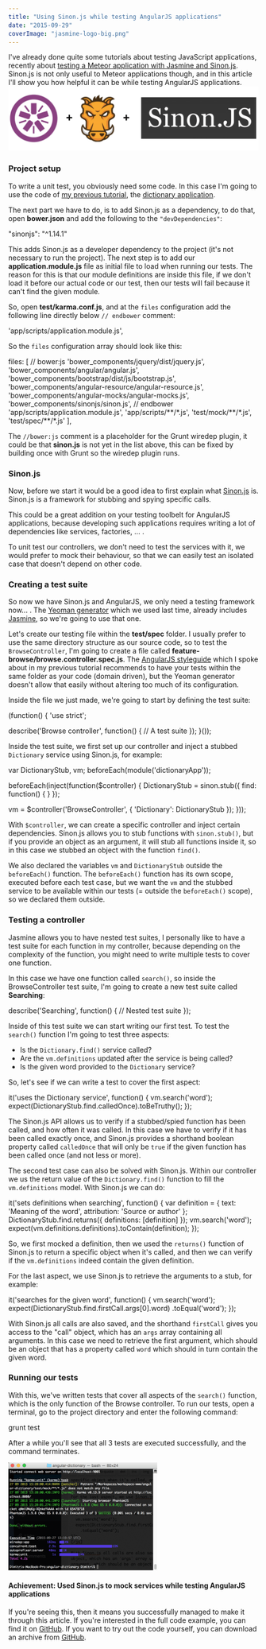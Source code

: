 ```yaml
---
title: "Using Sinon.js while testing AngularJS applications"
date: "2015-09-29"
coverImage: "jasmine-logo-big.png"
---
```


I've already done quite some tutorials about testing JavaScript applications, recently about [testing a Meteor application with Jasmine and Sinon.js](http://wordpress.g00glen00b.be/unit-testing-meteor-applications-with-velocity-jasmine-and-sinon-js/). Sinon.js is not only useful to Meteor applications though, and in this article I'll show you how helpful it can be while testing AngularJS applications. [![grunt-jasmine-sinon](images/grunt-jasmine-sinon.png)](https://wordpress.g00glen00b.be/wp-content/uploads/2015/09/grunt-jasmine-sinon.png)

### Project setup

To write a unit test, you obviously need some code. In this case I'm going to use the code of [my previous tutorial](http://wordpress.g00glen00b.be/angularjs-applications-yeoman/), the [dictionary application](https://github.com/g00glen00b/angular-example-dictionary).

The next part we have to do, is to add Sinon.js as a dependency, to do that, open **bower.json** and add the following to the `"devDependencies"`:

  "sinonjs": "^1.14.1"

This adds Sinon.js as a developer dependency to the project (it's not necessary to run the project). The next step is to add our **application.module.js** file as initial file to load when running our tests. The reason for this is that our module definitions are inside this file, if we don't load it before our actual code or our test, then our tests will fail because it can't find the given module.

So, open **test/karma.conf.js**, and at the `files` configuration add the following line directly below `// endbower` comment:

  'app/scripts/application.module.js',

So the `files` configuration array should look like this:

files: \[
  // bower:js
  'bower\_components/jquery/dist/jquery.js',
  'bower\_components/angular/angular.js',
  'bower\_components/bootstrap/dist/js/bootstrap.js',
  'bower\_components/angular-resource/angular-resource.js',
  'bower\_components/angular-mocks/angular-mocks.js',
  'bower\_components/sinonjs/sinon.js',
  // endbower
  'app/scripts/application.module.js',
  'app/scripts/\*\*/\*.js',
  'test/mock/\*\*/\*.js',
  'test/spec/\*\*/\*.js'
\],

The `//bower:js` comment is a placeholder for the Grunt wiredep plugin, it could be that **sinon.js** is not yet in the list above, this can be fixed by building once with Grunt so the wiredep plugin runs.

### Sinon.js

Now, before we start it would be a good idea to first explain what [Sinon.js](http://sinonjs.org/) is. Sinon.js is a framework for stubbing and spying specific calls.

This could be a great addition on your testing toolbelt for AngularJS applications, because developing such applications requires writing a lot of dependencies like services, factories, ... .

To unit test our controllers, we don't need to test the services with it, we would prefer to mock their behaviour, so that we can easily test an isolated case that doesn't depend on other code.

### Creating a test suite

So now we have Sinon.js and AngularJS, we only need a testing framework now... . The [Yeoman generator](https://github.com/yeoman/generator-angular) which we used last time, already includes [Jasmine](http://jasmine.github.io/), so we're going to use that one.

Let's create our testing file within the **test/spec** folder. I usually prefer to use the same directory structure as our source code, so to test the `BrowseController`, I'm going to create a file called **feature-browse/browse.controller.spec.js**. The [AngularJS styleguide](https://github.com/johnpapa/angular-styleguide) which I spoke about in my previous tutorial recommends to have your tests within the same folder as your code (domain driven), but the Yeoman generator doesn't allow that easily without altering too much of its configuration.

Inside the file we just made, we're going to start by defining the test suite:

(function() {
  'use strict';

  describe('Browse controller', function() {
    // A test suite
  });
}());

Inside the test suite, we first set up our controller and inject a stubbed `Dictionary` service using Sinon.js, for example:

var DictionaryStub, vm;
beforeEach(module('dictionaryApp'));

beforeEach(inject(function($controller) {
  DictionaryStub = sinon.stub({
    find: function() { }
  });

  vm = $controller('BrowseController', {
    'Dictionary': DictionaryStub
  });
}));

With `$controller`, we can create a specific controller and inject certain dependencies. Sinon.js allows you to stub functions with `sinon.stub()`, but if you provide an object as an argument, it will stub all functions inside it, so in this case we stubbed an object with the function `find()`.

We also declared the variables `vm` and `DictionaryStub` outside the `beforeEach()` function. The `beforeEach()` function has its own scope, executed before each test case, but we want the `vm` and the stubbed service to be available within our tests (= outside the `beforeEach()` scope), so we declared them outside.

### Testing a controller

Jasmine allows you to have nested test suites, I personally like to have a test suite for each function in my controller, because depending on the complexity of the function, you might need to write multiple tests to cover one function.

In this case we have one function called `search()`, so inside the BrowseController test suite, I'm going to create a new test suite called **Searching**:

describe('Searching', function() {
  // Nested test suite
});

Inside of this test suite we can start writing our first test. To test the `search()` function I'm going to test three aspects:

- Is the `Dictionary.find()` service called?
- Are the `vm.definitions` updated after the service is being called?
- Is the given word provided to the `Dictionary` service?

So, let's see if we can write a test to cover the first aspect:

it('uses the Dictionary service', function() {
  vm.search('word');
  expect(DictionaryStub.find.calledOnce).toBeTruthy();
});

The Sinon.js API allows us to verify if a stubbed/spied function has been called, and how often it was called. In this case we have to verify if it has been called exactly once, and Sinon.js provides a shorthand boolean property called `calledOnce` that will only be `true` if the given function has been called once (and not less or more).

The second test case can also be solved with Sinon.js. Within our controller we us the return value of the `Dictionary.find()` function to fill the `vm.definitions` model. With Sinon.js we can do:

it('sets definitions when searching', function() {
  var definition = {
    text: 'Meaning of the word',
    attribution: 'Source or author'
  };
  DictionaryStub.find.returns({ definitions: \[definition\] });
  vm.search('word');
  expect(vm.definitions.definitions).toContain(definition);
});

So, we first mocked a definition, then we used the `returns()` function of Sinon.js to return a specific object when it's called, and then we can verify if the `vm.definitions` indeed contain the given definition.

For the last aspect, we use Sinon.js to retrieve the arguments to a stub, for example:

it('searches for the given word', function() {
  vm.search('word');
  expect(DictionaryStub.find.firstCall.args\[0\].word)
    .toEqual('word');
});

With Sinon.js all calls are also saved, and the shorthand `firstCall` gives you access to the "call" object, which has an `args` array containing all arguments. In this case we need to retrieve the first argument, which should be an object that has a property called `word` which should in turn contain the given word.

### Running our tests

With this, we've written tests that cover all aspects of the `search()` function, which is the only function of the Browse controller. To run our tests, open a terminal, go to the project directory and enter the following command:

grunt test

After a while you'll see that all 3 tests are executed successfully, and the command terminates.

[![grunt-test](images/grunt-test-300x217.png)](https://wordpress.g00glen00b.be/wp-content/uploads/2015/09/grunt-test.png)

#### Achievement: Used Sinon.js to mock services while testing AngularJS applications

If you're seeing this, then it means you successfully managed to make it through this article. If you're interested in the full code example, you can find it on [GitHub](https://github.com/g00glen00b/angular-example-dictionary). If you want to try out the code yourself, you can download an archive from [GitHub](https://github.com/g00glen00b/angular-example-dictionary/archive/master.zip).
